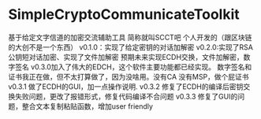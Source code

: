 # SimpleCryptoCommunicateToolkit
基于给定文字信道的加密交流辅助工具
简称就叫SCCT吧
个人开发的（跟区块链的大创不是一个东西）
v0.1.0：实现了给定密钥的对话加解密
v0.2.0:实现了RSA公钥短对话加密、实现了文件加解密
预期未来实现ECDH交换，文件加解密，数字签名
v0.3.0加入了伟大的EDCH，这个软件主要功能都已经实现。
数字签名和证书我正在做，但不太打算做了，因为没啥用。没有CA 没有MSP，做个屁证书
v0.3.1 做了ECDH的GUI，加一点操作说明.
v0.3.2 修复了ECDH的编译后密钥交换失败问题，更改了报错形式，修复代码编译不合问题
v0.3.3 修复了GUI的问题，整合文本复制粘贴函数，增加user friendly